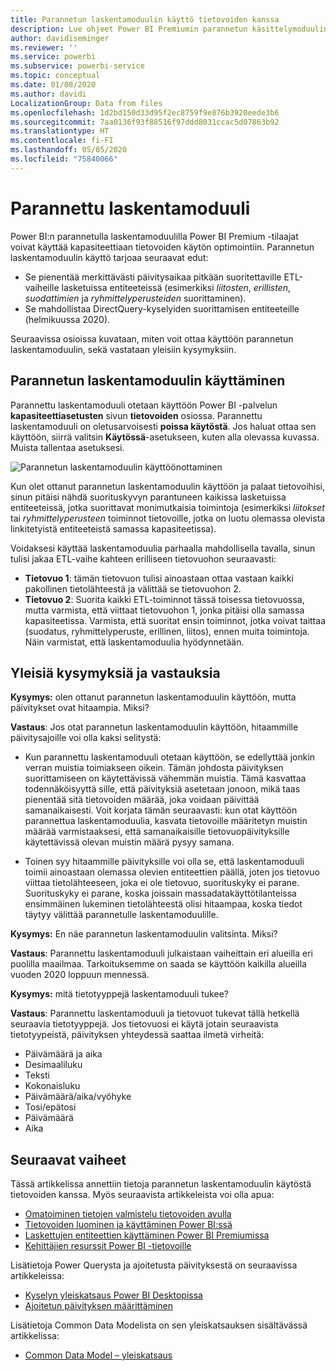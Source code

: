 ```yaml
---
title: Parannetun laskentamoduulin käyttö tietovoiden kanssa
description: Lue ohjeet Power BI Premiumin parannetun käsittelymoduulin käyttöön tietovoiden kanssa
author: davidiseminger
ms.reviewer: ''
ms.service: powerbi
ms.subservice: powerbi-service
ms.topic: conceptual
ms.date: 01/08/2020
ms.author: davidi
LocalizationGroup: Data from files
ms.openlocfilehash: 1d2bd150d33d95f2ec8759f9e876b3920eede3b6
ms.sourcegitcommit: 7aa0136f93f88516f97ddd8031ccac5d07863b92
ms.translationtype: HT
ms.contentlocale: fi-FI
ms.lasthandoff: 05/05/2020
ms.locfileid: "75840066"
---
```

# <a name="the-enhanced-compute-engine"></a>Parannettu laskentamoduuli

Power BI:n parannetulla laskentamoduulilla Power BI Premium -tilaajat voivat käyttää kapasiteettiaan tietovoiden käytön optimointiin. Parannetun laskentamoduulin käyttö tarjoaa seuraavat edut:

* Se pienentää merkittävästi päivitysaikaa pitkään suoritettaville ETL-vaiheille lasketuissa entiteeteissä (esimerkiksi *liitosten*, *erillisten*, *suodattimien* ja *ryhmittelyperusteiden* suorittaminen).
* Se mahdollistaa DirectQuery-kyselyiden suorittamisen entiteeteille (helmikuussa 2020).

Seuraavissa osioissa kuvataan, miten voit ottaa käyttöön parannetun laskentamoduulin, sekä vastataan yleisiin kysymyksiin.


## <a name="using-the-enhanced-compute-engine"></a>Parannetun laskentamoduulin käyttäminen

Parannettu laskentamoduuli otetaan käyttöön Power BI -palvelun **kapasiteettiasetusten** sivun **tietovoiden** osiossa. Parannettu laskentamoduuli on oletusarvoisesti **poissa käytöstä**. Jos haluat ottaa sen käyttöön, siirrä valitsin **Käytössä**-asetukseen, kuten alla olevassa kuvassa. Muista tallentaa asetuksesi. 

![Parannetun laskentamoduulin käyttöönottaminen](media/service-dataflows-enhanced-compute-engine/enhanced-compute-engine-01.png)

Kun olet ottanut parannetun laskentamoduulin käyttöön ja palaat tietovoihisi, sinun pitäisi nähdä suorituskyvyn parantuneen kaikissa lasketuissa entiteeteissä, jotka suorittavat monimutkaisia toimintoja (esimerkiksi *liitokset* tai *ryhmittelyperusteen* toiminnot tietovoille, jotka on luotu olemassa olevista linkitetyistä entiteeteistä samassa kapasiteetissa). 

Voidaksesi käyttää laskentamoduulia parhaalla mahdollisella tavalla, sinun tulisi jakaa ETL-vaihe kahteen erilliseen tietovuohon seuraavasti:

* **Tietovuo 1**: tämän tietovuon tulisi ainoastaan ottaa vastaan kaikki pakollinen tietolähteestä ja välittää se tietovuohon 2.
* **Tietovuo 2**: Suorita kaikki ETL-toiminnot tässä toisessa tietovuossa, mutta varmista, että viittaat tietovuohon 1, jonka pitäisi olla samassa kapasiteetissa. Varmista, että suoritat ensin toiminnot, jotka voivat taittaa (suodatus, ryhmittelyperuste, erillinen, liitos), ennen muita toimintoja. Näin varmistat, että laskentamoduulia hyödynnetään.

## <a name="common-questions-and-answers"></a>Yleisiä kysymyksiä ja vastauksia

**Kysymys:** olen ottanut parannetun laskentamoduulin käyttöön, mutta päivitykset ovat hitaampia. Miksi?

**Vastaus**: Jos otat parannetun laskentamoduulin käyttöön, hitaammille päivitysajoille voi olla kaksi selitystä:

 - Kun parannettu laskentamoduuli otetaan käyttöön, se edellyttää jonkin verran muistia toimiakseen oikein. Tämän johdosta päivityksen suorittamiseen on käytettävissä vähemmän muistia. Tämä kasvattaa todennäköisyyttä sille, että päivityksiä asetetaan jonoon, mikä taas pienentää sitä tietovoiden määrää, joka voidaan päivittää samanaikaisesti. Voit korjata tämän seuraavasti: kun otat käyttöön parannettua laskentamoduulia, kasvata tietovoille määritetyn muistin määrää varmistaaksesi, että samanaikaisille tietovuopäivityksille käytettävissä olevan muistin määrä pysyy samana.

 - Toinen syy hitaammille päivityksille voi olla se, että laskentamoduuli toimii ainoastaan olemassa olevien entiteettien päällä, joten jos tietovuo viittaa tietolähteeseen, joka ei ole tietovuo, suorituskyky ei parane. Suorituskyky ei parane, koska joissain massadatakäyttötilanteissa ensimmäinen lukeminen tietolähteestä olisi hitaampaa, koska tiedot täytyy välittää parannetulle laskentamoduulille.  

**Kysymys:** En näe parannetun laskentamoduulin valitsinta. Miksi?

**Vastaus**: Parannettu laskentamoduuli julkaistaan vaiheittain eri alueilla eri puolilla maailmaa. Tarkoituksemme on saada se käyttöön kaikilla alueilla vuoden 2020 loppuun mennessä.

**Kysymys:** mitä tietotyyppejä laskentamoduuli tukee?

**Vastaus**: Parannettu laskentamoduuli ja tietovuot tukevat tällä hetkellä seuraavia tietotyyppejä. Jos tietovuosi ei käytä jotain seuraavista tietotyypeistä, päivityksen yhteydessä saattaa ilmetä virheitä:

* Päivämäärä ja aika
* Desimaaliluku
* Teksti
* Kokonaisluku
* Päivämäärä/aika/vyöhyke
* Tosi/epätosi
* Päivämäärä
* Aika

## <a name="next-steps"></a>Seuraavat vaiheet

Tässä artikkelissa annettiin tietoja parannetun laskentamoduulin käytöstä tietovoiden kanssa. Myös seuraavista artikkeleista voi olla apua:

* [Omatoiminen tietojen valmistelu tietovoiden avulla](service-dataflows-overview.md)
* [Tietovoiden luominen ja käyttäminen Power BI:ssä](service-dataflows-create-use.md)
* [Laskettujen entiteettien käyttäminen Power BI Premiumissa](service-dataflows-computed-entities-premium.md)
* [Kehittäjien resurssit Power BI -tietovoille](service-dataflows-developer-resources.md)

Lisätietoja Power Querysta ja ajoitetusta päivityksestä on seuraavissa artikkeleissa:
* [Kyselyn yleiskatsaus Power BI Desktopissa](desktop-query-overview.md)
* [Ajoitetun päivityksen määrittäminen](refresh-scheduled-refresh.md)

Lisätietoja Common Data Modelista on sen yleiskatsauksen sisältävässä artikkelissa:
* [Common Data Model – yleiskatsaus](https://docs.microsoft.com/powerapps/common-data-model/overview)

